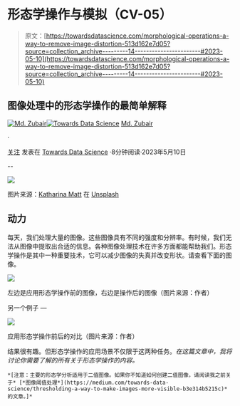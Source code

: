 # 形态学操作与模拟（CV-05）

> 原文：[https://towardsdatascience.com/morphological-operations-a-way-to-remove-image-distortion-513d162e7d05?source=collection_archive---------14-----------------------#2023-05-10](https://towardsdatascience.com/morphological-operations-a-way-to-remove-image-distortion-513d162e7d05?source=collection_archive---------14-----------------------#2023-05-10)

## 图像处理中的形态学操作的最简单解释

[](https://zubairhossain.medium.com/?source=post_page-----513d162e7d05--------------------------------)[![Md. Zubair](../Images/1b983a23226ce7561796fa5b28c00d65.png)](https://zubairhossain.medium.com/?source=post_page-----513d162e7d05--------------------------------)[](https://towardsdatascience.com/?source=post_page-----513d162e7d05--------------------------------)[![Towards Data Science](../Images/a6ff2676ffcc0c7aad8aaf1d79379785.png)](https://towardsdatascience.com/?source=post_page-----513d162e7d05--------------------------------) [Md. Zubair](https://zubairhossain.medium.com/?source=post_page-----513d162e7d05--------------------------------)

·

[关注](https://medium.com/m/signin?actionUrl=https%3A%2F%2Fmedium.com%2F_%2Fsubscribe%2Fuser%2F2fdaeaeeea52&operation=register&redirect=https%3A%2F%2Ftowardsdatascience.com%2Fmorphological-operations-a-way-to-remove-image-distortion-513d162e7d05&user=Md.+Zubair&userId=2fdaeaeeea52&source=post_page-2fdaeaeeea52----513d162e7d05---------------------post_header-----------) 发表在 [Towards Data Science](https://towardsdatascience.com/?source=post_page-----513d162e7d05--------------------------------) ·8分钟阅读·2023年5月10日[](https://medium.com/m/signin?actionUrl=https%3A%2F%2Fmedium.com%2F_%2Fvote%2Ftowards-data-science%2F513d162e7d05&operation=register&redirect=https%3A%2F%2Ftowardsdatascience.com%2Fmorphological-operations-a-way-to-remove-image-distortion-513d162e7d05&user=Md.+Zubair&userId=2fdaeaeeea52&source=-----513d162e7d05---------------------clap_footer-----------)

--

[](https://medium.com/m/signin?actionUrl=https%3A%2F%2Fmedium.com%2F_%2Fbookmark%2Fp%2F513d162e7d05&operation=register&redirect=https%3A%2F%2Ftowardsdatascience.com%2Fmorphological-operations-a-way-to-remove-image-distortion-513d162e7d05&source=-----513d162e7d05---------------------bookmark_footer-----------)![](../Images/25ac9ee05dcdbe22e425ab418321eb3e.png)

图片来源：[Katharina Matt](https://unsplash.com/ko/@katharinamatt?utm_source=medium&utm_medium=referral) 在 [Unsplash](https://unsplash.com/?utm_source=medium&utm_medium=referral)

## 动力

每天，我们处理大量的图像。这些图像具有不同的强度和分辨率。有时候，我们无法从图像中提取出合适的信息。各种图像处理技术在许多方面都能帮助我们。形态学操作是其中一种重要技术，它可以减少图像的失真并改变形状。请查看下面的图像。

![](../Images/4c9d05405e8a0f4dd3711870c326274e.png)

左边是应用形态学操作前的图像，右边是操作后的图像（图片来源：作者）

另一个例子 —

![](../Images/0d51522cf10f5cc4fca5cc584a6b73cc.png)

应用形态学操作前后的对比（图片来源：作者）

结果很有趣。但形态学操作的应用场景不仅限于这两种任务。*在这篇文章中，我将讨论你需要了解的所有关于形态学操作的内容。*

`*[注意：主要的形态学分析适用于二值图像。如果你不知道如何创建二值图像，请阅读我之前关于* [*图像阈值处理*](https://medium.com/towards-data-science/thresholding-a-way-to-make-images-more-visible-b3e314b5215c)*的文章。]*`

